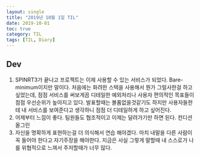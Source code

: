 ```yaml
---
layout: single
title: "2019년 10월 1일 TIL"
date: 2019-10-01
toc: true
category: TIL
tags: [TIL, Diary]
---
```


## Dev
1. SPINRT3가 끝나고 프로젝트는 이제 사용할 수 있는 서비스가 되었다. Bare-minimum이지만 말이다. 처음에는 화려한 스택을 사용해서 뭔가 그럴사한걸 하고 싶었는데, 점점 서비스를 써보게끔 디테일한 예외처리나 사용자 편의적인 목표들이 점점 우선순위가 높아지고 있다. 발표할때는 볼품없을것같기도 하지만 사용자들한테 내 서비스를 보여준다고 생각하니 점점 더 디테일하게 하고 싶어진다.
2. 어제부터 느낌이 좋다. 팀원들도 협조적이고 이제는 달려가기만 하면 된다. 컨디션 올그린
3. 자신을 명확하게 표현하는걸 더 의식해서 연습 해야겠다. 마치 내말을 다른 사람이 꼭 들어야 한다고 자기주장을 해야한다. 지금은 사실 그렇게 말할때 내 스스로가 나를 위협적으로 느껴서 주저할때가 너무 많다.

  